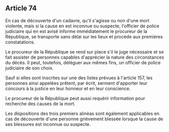 Article 74
----
En cas de découverte d'un cadavre, qu'il s'agisse ou non d'une mort violente,
mais si la cause en est inconnue ou suspecte, l'officier de police judiciaire
qui en est avisé informe immédiatement le procureur de la République, se
transporte sans délai sur les lieux et procède aux premières constatations.

Le procureur de la République se rend sur place s'il le juge nécessaire et se
fait assister de personnes capables d'apprécier la nature des circonstances du
décès. Il peut, toutefois, déléguer aux mêmes fins, un officier de police
judiciaire de son choix.

Sauf si elles sont inscrites sur une des listes prévues à l'article 157, les
personnes ainsi appelées prêtent, par écrit, serment d'apporter leur concours à
la justice en leur honneur et en leur conscience.

Le procureur de la République peut aussi requérir information pour recherche des
causes de la mort.

Les dispositions des trois premiers alinéas sont également applicables en cas de
découverte d'une personne grièvement blessée lorsque la cause de ses blessures
est inconnue ou suspecte.
